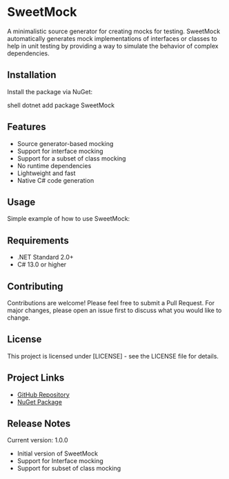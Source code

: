 # SweetMock

A minimalistic source generator for creating mocks for testing. SweetMock automatically generates mock implementations of interfaces or classes to help in unit testing by providing a way to simulate the behavior of complex dependencies.

## Installation

Install the package via NuGet:

shell dotnet add package SweetMock

## Features

- Source generator-based mocking
- Support for interface mocking
- Support for a subset of class mocking
- No runtime dependencies
- Lightweight and fast
- Native C# code generation

## Usage

Simple example of how to use SweetMock:

## Requirements

- .NET Standard 2.0+
- C# 13.0 or higher

## Contributing

Contributions are welcome! Please feel free to submit a Pull Request. For major changes, please open an issue first to discuss what you would like to change.

## License

This project is licensed under [LICENSE] - see the LICENSE file for details.

## Project Links

- [GitHub Repository](https://github.com/oswaldsql/SweetMock)
- [NuGet Package](https://www.nuget.org/packages/SweetMock)

## Release Notes

Current version: 1.0.0
- Initial version of SweetMock
- Support for Interface mocking
- Support for subset of class mocking
